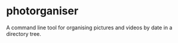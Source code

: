 photorganiser
=============

A command line tool for organising pictures and videos by date in a directory tree.